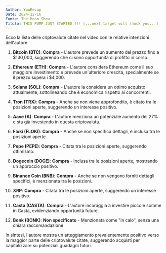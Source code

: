 ```yaml
---
Author: YouRecap
Date: 2024-12-16
Fonte: The Moon Show
Titolo: THIS PUMP JUST STARTED !!! [...next target will shock you...]
---
```


Ecco la lista delle criptovalute citate nel video con le relative intenzioni dell'autore:

1. **Bitcoin (BTC)**: **Compra** - L'autore prevede un aumento del prezzo fino a $130,000, suggerendo che ci sono opportunità di profitto in corso.

2. **Ethereum (ETH)**: **Compra** - L'autore considera Ethereum come il suo maggiore investimento e prevede un'ulteriore crescita, specialmente se il prezzo supera i $4,000.

3. **Solana (SOL)**: **Compra** - L'autore la considera un ottimo acquisto attualmente, sottolineando che è economica rispetto ai concorrenti.

4. **Tron (TRX)**: **Compra** - Anche se non viene approfondito, è citato tra le posizioni aperte, suggerendo un interesse positivo.

5. **Aave (A)**: **Compra** - L'autore menziona un potenziale aumento del 27% e sta già investendo in questa criptovaluta.

6. **Floki (FLOKI)**: **Compra** - Anche se non specifica dettagli, è inclusa tra le posizioni aperte.

7. **Pepe (PEPE)**: **Compra** - Citata tra le posizioni aperte, suggerendo ottimismo.

8. **Dogecoin (DOGE)**: **Compra** - Inclusa tra le posizioni aperte, mostrando un approccio positivo.

9. **Binance Coin (BNB)**: **Compra** - Anche se non vengono forniti dettagli specifici, è menzionata tra le posizioni.

10. **XRP**: **Compra** - Citata tra le posizioni aperte, suggerendo un interesse positivo.

11. **Casta (CASTA)**: **Compra** - L'autore incoraggia a investire piccole somme in Casta, evidenziando opportunità future.

12. **Bonk (BONK)**: **Non specificato** - Menzionata come "in calo", senza una chiara raccomandazione.

In sintesi, l'autore mostra un atteggiamento prevalentemente positivo verso la maggior parte delle criptovalute citate, suggerendo acquisti per capitalizzare su potenziali guadagni futuri.
